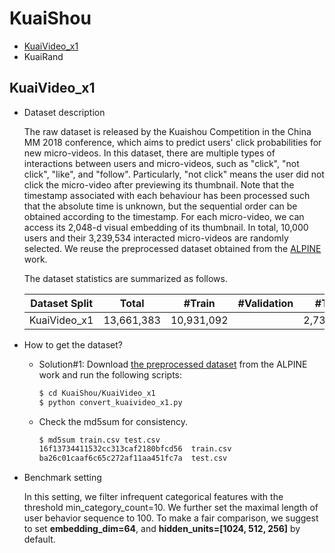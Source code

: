 # KuaiShou

+ [KuaiVideo_x1](#kuaivideo_x1)
+ KuaiRand


## KuaiVideo_x1

+ Dataset description

  The raw dataset is released by the Kuaishou Competition in the China MM 2018 conference, which aims to predict users' click probabilities for new micro-videos. In this dataset, there are multiple types of interactions between users and micro-videos, such as "click", "not click", "like", and "follow". Particularly, "not click" means the user did not click the micro-video after previewing its thumbnail. Note that the timestamp associated with each behaviour has been processed such that the absolute time is unknown, but the sequential order can be obtained according to the timestamp. For each micro-video, we can access its 2,048-d visual embedding of its thumbnail. In total, 10,000 users and their 3,239,534 interacted micro-videos are randomly selected. We reuse the preprocessed dataset obtained from the [ALPINE](https://github.com/liyongqi67/ALPINE) work. 

  The dataset statistics are summarized as follows.

  | Dataset Split  | Total | #Train | #Validation | #Test | 
  | :--------: | :-----: |:-----: | :----------: | :----: | 
  | KuaiVideo_x1 | 13,661,383    | 10,931,092  |      | 2,730,291   |


+ How to get the dataset?
    + Solution#1: Download [the preprocessed dataset](https://github.com/liyongqi67/ALPINE) from the ALPINE work and run the following scripts:
      ```bash
      $ cd KuaiShou/KuaiVideo_x1
      $ python convert_kuaivideo_x1.py
      ```

    + Check the md5sum for consistency.
      ```bash
      $ md5sum train.csv test.csv
      16f13734411532cc313caf2180bfcd56  train.csv
      ba26c01caaf6c65c272af11aa451fc7a  test.csv
      ```


+ Benchmark setting
  
  In this setting, we filter infrequent categorical features with the threshold min_category_count=10. We further set the maximal length of user behavior sequence to 100. To make a fair comparison, we suggest to set **embedding_dim=64**, and **hidden_units=[1024, 512, 256]** by default.



